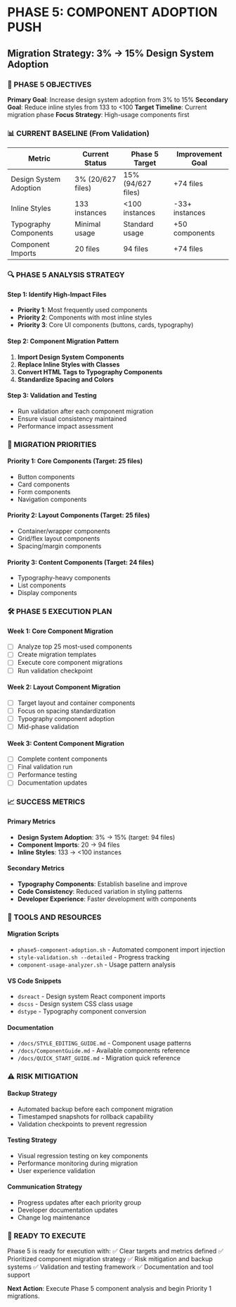 # PHASE 5: COMPONENT ADOPTION PUSH
## Migration Strategy: 3% → 15% Design System Adoption

### 🎯 PHASE 5 OBJECTIVES

**Primary Goal**: Increase design system adoption from 3% to 15%
**Secondary Goal**: Reduce inline styles from 133 to <100
**Target Timeline**: Current migration phase
**Focus Strategy**: High-usage components first

### 📊 CURRENT BASELINE (From Validation)

| Metric | Current Status | Phase 5 Target | Improvement Goal |
|--------|----------------|-----------------|------------------|
| Design System Adoption | 3% (20/627 files) | 15% (94/627 files) | +74 files |
| Inline Styles | 133 instances | <100 instances | -33+ instances |
| Typography Components | Minimal usage | Standard usage | +50 components |
| Component Imports | 20 files | 94 files | +74 files |

### 🔍 PHASE 5 ANALYSIS STRATEGY

#### Step 1: Identify High-Impact Files
- **Priority 1**: Most frequently used components
- **Priority 2**: Components with most inline styles
- **Priority 3**: Core UI components (buttons, cards, typography)

#### Step 2: Component Migration Pattern
1. **Import Design System Components**
2. **Replace Inline Styles with Classes**
3. **Convert HTML Tags to Typography Components**
4. **Standardize Spacing and Colors**

#### Step 3: Validation and Testing
- Run validation after each component migration
- Ensure visual consistency maintained
- Performance impact assessment

### 🎯 MIGRATION PRIORITIES

#### Priority 1: Core Components (Target: 25 files)
- Button components
- Card components  
- Form components
- Navigation components

#### Priority 2: Layout Components (Target: 25 files)
- Container/wrapper components
- Grid/flex layout components
- Spacing/margin components

#### Priority 3: Content Components (Target: 24 files)
- Typography-heavy components
- List components
- Display components

### 🛠️ PHASE 5 EXECUTION PLAN

#### Week 1: Core Component Migration
- [ ] Analyze top 25 most-used components
- [ ] Create migration templates
- [ ] Execute core component migrations
- [ ] Run validation checkpoint

#### Week 2: Layout Component Migration  
- [ ] Target layout and container components
- [ ] Focus on spacing standardization
- [ ] Typography component adoption
- [ ] Mid-phase validation

#### Week 3: Content Component Migration
- [ ] Complete content components
- [ ] Final validation run
- [ ] Performance testing
- [ ] Documentation updates

### 📈 SUCCESS METRICS

#### Primary Metrics
- **Design System Adoption**: 3% → 15% (target: 94 files)
- **Component Imports**: 20 → 94 files
- **Inline Styles**: 133 → <100 instances

#### Secondary Metrics
- **Typography Components**: Establish baseline and improve
- **Code Consistency**: Reduced variation in styling patterns
- **Developer Experience**: Faster development with components

### 🔧 TOOLS AND RESOURCES

#### Migration Scripts
- `phase5-component-adoption.sh` - Automated component import injection
- `style-validation.sh --detailed` - Progress tracking
- `component-usage-analyzer.sh` - Usage pattern analysis

#### VS Code Snippets
- `dsreact` - Design system React component imports
- `dscss` - Design system CSS class usage
- `dstype` - Typography component conversion

#### Documentation
- `/docs/STYLE_EDITING_GUIDE.md` - Component usage patterns
- `/docs/ComponentGuide.md` - Available components reference
- `/docs/QUICK_START_GUIDE.md` - Migration quick reference

### ⚠️ RISK MITIGATION

#### Backup Strategy
- Automated backup before each component migration
- Timestamped snapshots for rollback capability
- Validation checkpoints to prevent regression

#### Testing Strategy
- Visual regression testing on key components
- Performance monitoring during migration
- User experience validation

#### Communication Strategy
- Progress updates after each priority group
- Developer documentation updates
- Change log maintenance

### 🚀 READY TO EXECUTE

Phase 5 is ready for execution with:
✅ Clear targets and metrics defined
✅ Prioritized component migration strategy
✅ Risk mitigation and backup systems
✅ Validation and testing framework
✅ Documentation and tool support

**Next Action**: Execute Phase 5 component analysis and begin Priority 1 migrations.
